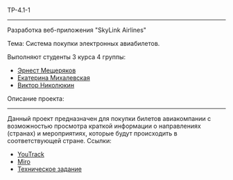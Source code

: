 TP-4.1-1
____
Разработка веб-приложения "SkyLink Airlines"

Тема:  Система покупки электронных авиабилетов.

Выполняют студенты 3 курса 4 группы:
*   [Эрнест Мещеряков]()
*   [Екатерина Михалевская]()
*   [Виктор Николюкин]()

Описание проекта:
____
Данный проект предназначен для покупки билетов авиакомпании с возможностью просмотра краткой информации о направлениях (странах) и мероприятиях, которые будут происходить в соответствующей стране.
Ссылки:
*	[YouTrack]()
*	[Miro](https://miro.com/app/board/uXjVMei1diI=/?share_link_id=979339232749)
*	[Техническое задание](https://github.com/ErronMeesh/TP-4.1-1/blob/main/Tekhnicheskoe_zadanie.pdf)

